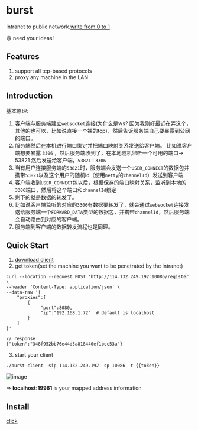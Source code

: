 # burst

Intranet to public network.[write from 0 to 1](https://github.com/fzdwx/burst/issues/6)

😄 need your ideas!

## Features

1. support all tcp-based protocols
2. proxy any machine in the LAN

## Introduction

基本原理:

1. 客户端与服务端建立`websocket`连接(为什么是ws? 因为我刚好最近在弄这个，其他的也可以，比如说直接一个裸的tcp)，然后告诉服务端自己要暴露到公网的端口。
2. 服务端然后在本机进行端口绑定并把端口映射关系发送给客户端。
   比如说客户端想要暴露 `3306` ，然后服务端收到了，在本地随机监听一个可用的端口-> 53821
   然后发送给客户端，`53821` : `3306`
3. 当有用户连接服务端的`53821`时，服务端会发送一个`USER_CONNECT`的数据包并携带`53821`以及这个用户的随机id（使用`netty`的`channelId`）发送到客户端
4. 客户端收到`USER_CONNECT`包以后，根据保存的端口映射关系，监听到本地的`3306`端口，然后将这个端口和`channelId`绑定
5. 剩下的就是数据的转发了。
6. 比如说客户端监听的对应的`3306`有数据要转发了，就会通过`websocket`连接发送给服务端一个`FORWARD_DATA`类型的数据包，并携带`channelId`，然后服务端会自动路由到对应的客户端。
7. 服务端到客户端的数据转发流程也是同理。

## Quick Start

1. [download client](https://github.com/fzdwx/burst/releases/tag/v1.0)
2. get token(set the machine you want to be penetrated by the intranet)

```shell
curl --location --request POST 'http://114.132.249.192:10086/register' \
--header 'Content-Type: application/json' \
--data-raw '{
    "proxies":[
        {
             "port":8080,
             "ip":"192.168.1.72"  # default is localhost
        }
    ]
}'

// response
{"token":"348f952bb76e44d5a818440ef1bec53a"}
```

3. start your client

```shell
./burst-client -sip 114.132.249.192 -sp 10086 -t {{token}}
```

![image](https://user-images.githubusercontent.com/65269574/172837594-f09ad6b1-c138-4625-9be3-96e35a7e4128.png)

=> **localhost:19961** is your mapped address information

## Install

[click](https://github.com/fzdwx/burst/blob/main/Install.md)
